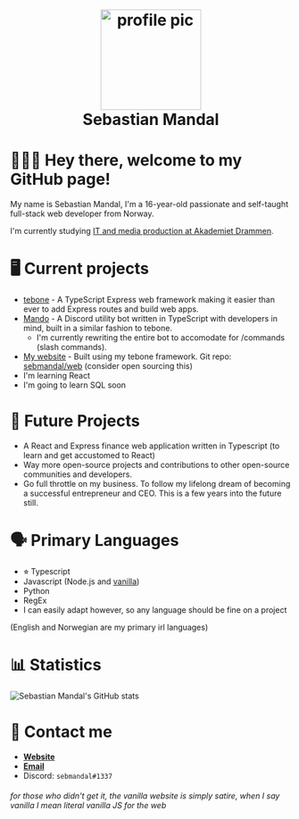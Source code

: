 <div align="center">
  <h1>
    <img height="180" alt="profile pic" src="https://cdn.discordapp.com/attachments/845438745939673088/867739877939085322/unknown.png"></img>
    <br />
    Sebastian Mandal
  </h1>
</div>

🙋🏻‍♂️ Hey there, welcome to my GitHub page!
========================================

My name is Sebastian Mandal, I'm a 16-year-old passionate and self-taught full-stack web developer from Norway.

I'm currently studying [IT and media production at Akademiet Drammen](https://www.akademiet.no/vgs/utdanningsprogram/informasjonsteknologi-og-medieproduksjon/).

🖥 Current projects
===================

* [tebone](https://github.com/sebmandal/tebone) - A TypeScript Express web framework making it easier than ever to add Express routes and build web apps.
* [Mando](https://github.com/sebmandal/mando) - A Discord utility bot written in TypeScript with developers in mind, built in a similar fashion to tebone.
  * I'm currently rewriting the entire bot to accomodate for /commands (slash commands).
* [My website](https://sebmandal.com) - Built using my tebone framework. Git repo: [sebmandal/web](https://github.com/sebmandal/web) (consider open sourcing this)
* I'm learning React
* I'm going to learn SQL soon

🌠 Future Projects
===================
* A React and Express finance web application written in Typescript (to learn and get accustomed to React)
* Way more open-source projects and contributions to other open-source communities and developers.
* Go full throttle on my business. To follow my lifelong dream of becoming a successful entrepreneur and CEO. This is a few years into the future still.

🗣 Primary Languages
====================

* ⭐︎ Typescript
* Javascript (Node.js and [vanilla](http://vanilla-js.com/))
* Python
* RegEx
* I can easily adapt however, so any language should be fine on a project

(English and Norwegian are my primary irl languages)

📊 Statistics
=============

![Sebastian Mandal's GitHub stats](https://github-readme-stats.vercel.app/api?username=sebmandal&count_private=true&show_icons=true&theme=tokyonight)

📇 Contact me
=============

* **[Website](https://sebmandal.com)**
* **[Email](mailto:sebastian.mandal@icloud.com)**
* Discord: `sebmandal#1337`

###### for those who didn't get it, the vanilla website is simply satire, when I say vanilla I mean literal vanilla JS for the web
